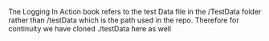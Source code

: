 Tne Logging In Action book refers to the test Data file in the /TestData folder rather than /testData which is the path used in the repo. Therefore for continuity we have cloned ./testData here as well
